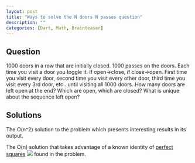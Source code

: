 ```yaml
---
layout: post
title: "Ways to solve the N doors N passes question"
description: ""
categories: [Dart, Math, Brainteaser]
---
```


Question
--------
  1000 doors in a row that are initially closed. 
  1000 passes on the doors. Each time you visit 
  a door you toggle it. If open->close, if close->open. 
  First time you visit every door, second time 
  you visit every other door, third time you visit 
  every 3rd door, etc.. until visiting all 1000 doors. 
  How many doors are left open at the end? Which are open, 
  which are closed? What is unique about the sequence left open?

Solutions
---------

The O(n^2) solution to the problem which presents interesting results in its output. 

<script src="https://gist.github.com/4041693.js"><!-- gist --></script>

The O(n) solution that takes advantage of a known identity of [perfect squares](http://en.wikipedia.org/wiki/Square_number) ![](http://rosettacode.org/mw/images/math/d/0/4/d04596032dd6404083d3653514ef825a.png) found in the problem. 
 
<script src="https://gist.github.com/4141261.js"><!-- gist --></script>


